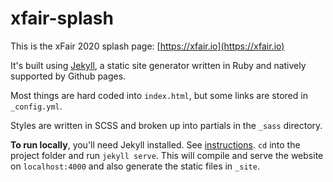 # xfair-splash

This is the xFair 2020 splash page: [https://xfair.io](https://xfair.io)

It's built using [Jekyll](https://jekyllrb.com/), a static site generator written in Ruby and natively supported by Github pages.

Most things are hard coded into `index.html`, but some links are stored in `_config.yml`.

Styles are written in SCSS and broken up into partials in the `_sass` directory.

**To run locally**, you'll need Jekyll installed. See [instructions](https://jekyllrb.com/docs/installation/). `cd` into the project folder and run `jekyll serve`. This will compile and serve the website on `localhost:4000` and also generate the static files in `_site`.